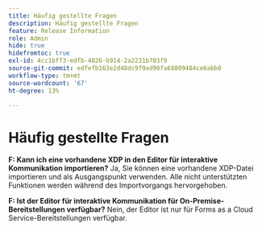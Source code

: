 ```yaml
---
title: Häufig gestellte Fragen
description: Häufig gestellte Fragen
feature: Release Information
role: Admin
hide: true
hidefromtoc: true
exl-id: 4cc1bff3-edfb-4826-b914-2a2231b703f9
source-git-commit: edfefb163e2d48dc9f9ad90fa68809484ce6abb0
workflow-type: tm+mt
source-wordcount: '67'
ht-degree: 13%

---
```


# Häufig gestellte Fragen

**F: Kann ich eine vorhandene XDP in den Editor für interaktive Kommunikation importieren?**
Ja, Sie können eine vorhandene XDP-Datei importieren und als Ausgangspunkt verwenden. Alle nicht unterstützten Funktionen werden während des Importvorgangs hervorgehoben.

**F: Ist der Editor für interaktive Kommunikation für On-Premise-Bereitstellungen verfügbar?**
Nein, der Editor ist nur für Forms as a Cloud Service-Bereitstellungen verfügbar.
